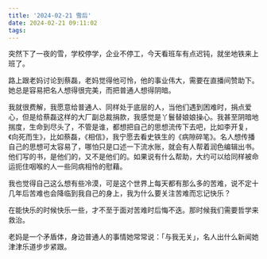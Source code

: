 ```yaml
---
title: '2024-02-21 雪后'
date: 2024-02-21 09:11:02
tags:
---
```


突然下了一夜的雪，学校停学，企业不停工，今天看班车有点迟钝，就坐地铁来上班了。

路上跟老妈讨论到蔡磊，老妈觉得他可怜，他的事业伟大，需要在直播间赞助下。她总是容易把名人想得很完美，而把普通人想得阴暗。

我就很费解，我愿意给普通人、同样处于底层的人，当他们遇到困难时，捐点爱心，但是给蔡磊这样的大厂副总裁捐款，我感觉是丫鬟替娘娘操心。我甚至阴暗地揣度，生命到尽头了，不管是谁，都想把自己的思想流传下去吧，比如李开复，《向死而生》，比如蔡磊，《相信》，我宁愿去看史铁生的《病隙碎笔》。名人想传播自己的思想可太容易了，哪怕只是口述一下流水账，就会有人帮着润色编辑出书。他们写的书，是他们的，又不是他们的。如果说有什么帮助，大约可以给同样被命运扼住咽喉的人一些同病相怜的慰藉。

我也觉得自己这么想有些冷漠，可是这个世界上每天都有那么多的苦难，说不定十几年后苦难也会降临到我自己的身上，我为什么要关注苦难而忘记快乐？

在能快乐的时候快乐一些，才不至于面对苦难时后悔不迭。那时候我们需要哲学来救治。

老妈是一个矛盾体，身边普通人的事情她常常说：「与我无关」，名人出什么新闻她津津乐道步步紧跟。

